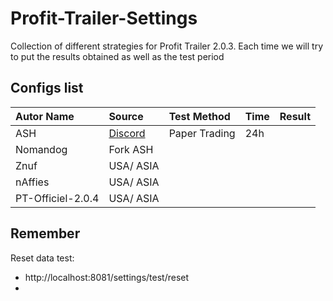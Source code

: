 # Profit-Trailer-Settings

Collection of different strategies for Profit Trailer 2.0.3.
Each time we will try to put the results obtained as well as the test period


## Configs list

Autor Name | Source | Test Method | Time | Result
:------------ | :------------- | :------------- | :------------- | :-------------
| ASH | [Discord](https://discordapp.com/channels/400170732648398849/400664557099679756) | Paper Trading  | 24h | 
| Nomandog | Fork ASH |   |  | 
| Znuf | USA/ ASIA |   |  |
| nAffies | USA/ ASIA |   |  |
| PT-Officiel-2.0.4 | USA/ ASIA |   |  |


## Remember

Reset data test:
- http://localhost:8081/settings/test/reset
- 